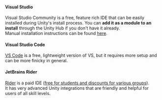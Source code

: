 #### Visual Studio
Visual Studio Community is a free, feature rich IDE that can be easily installed during Unity's install process.
You can **add it as a module to an install** through the Unity Hub if you don't have it already.  
Manual installation instructions can be found [here](https://docs.microsoft.com/en-us/visualstudio/cross-platform/getting-started-with-visual-studio-tools-for-unity?view=vs-2019#manual-installation).

#### Visual Studio Code
[VS Code](https://code.visualstudio.com/docs/other/unity) is a free, lightweight version of VS, but it requires more setup and can be more finicky in general.

#### JetBrains Rider
[Rider](https://www.jetbrains.com/rider/) is a paid IDE ([free for students and discounts for various groups](https://www.jetbrains.com/rider/buy/#discounts)).  
It has very advanced Unity integrations that are friendly and helpful for users of all skill levels.